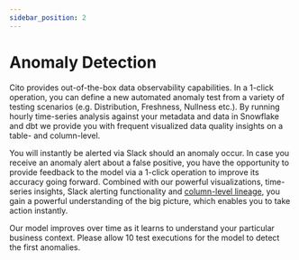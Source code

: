 ```yaml
---
sidebar_position: 2
---
```


# Anomaly Detection

Cito provides out-of-the-box data observability capabilities. In a 1-click operation,  you can define a new automated anomaly test from a variety of testing scenarios (e.g. Distribution, Freshness, Nullness etc.). By running hourly time-series analysis against your metadata and data in Snowflake and dbt we provide you with frequent visualized data quality insights on a table- and column-level. 

You will instantly be alerted via Slack should an anomaly occur. In case you receive an anomaly alert about a false positive, you have the opportunity to provide feedback to the model via a 1-click operation to improve its accuracy going forward. Combined with our powerful visualizations, time-series insights, Slack alerting functionality and [column-level lineage](./column-level-lineage), you gain a powerful understanding of the big picture, which enables you to take action instantly.

Our model improves over time as it learns to understand your particular business context. Please allow 10 test executions for the model to detect the first anomalies.